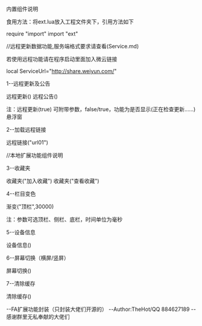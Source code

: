 内置组件说明

食用方法：将ext.lua放入工程文件夹下，引用方法如下

require "import"
import "ext"

//远程更新数据功能,服务端格式要求请查看(Service.md)

若使用远程功能请在程序启动里面加入微云链接

local ServiceUrl="http://share.weiyun.com/"

1--远程更新及公告

远程更新()
远程公告()

注：远程更新(true)
可附带参数，false/true，功能为是否显示(正在检查更新......)悬浮窗

2--加载远程链接

远程链接("url01")

//本地扩展功能组件说明

3--收藏夹

收藏夹("加入收藏")
收藏夹("查看收藏")

4--栏目变色

渐变("顶栏",30000)

注：参数可选顶栏、侧栏、底栏，时间单位为毫秒

5--设备信息

设备信息()

6--屏幕切换（横屏/竖屏）

屏幕切换()

7--清除缓存

清除缓存()


--FA扩展功能封装（只封装大佬们开源的）
--Author:TheHot/QQ 884627189
--感谢群里无私奉献的大佬们






